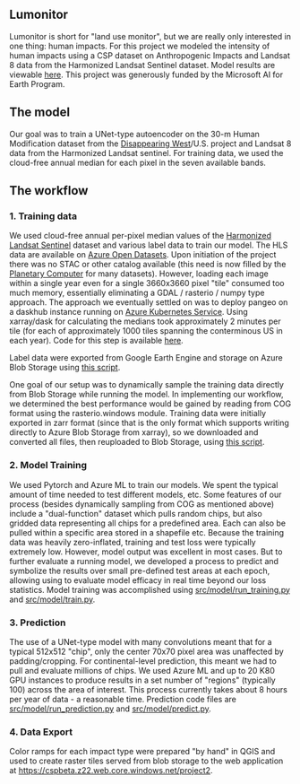 ## Lumonitor

Lumonitor is short for "land use monitor", but we are really only interested in
one thing: human impacts. For this project we modeled the intensity of human
impacts using a CSP dataset on Anthropogenic Impacts and Landsat 8 data from the
Harmonized Landsat Sentinel dataset. Model results are viewable
[here](https://cspbeta.z22.web.core.windows.net/project2). This project was
generously funded by the Microsoft AI for Earth Program.

## The model

Our goal was to train a UNet-type autoencoder on the 30-m Human Modification
dataset from the [Disappearing West](https://www.disappearingwest.org)/U.S.
project and Landsat 8 data from the Harmonized Landsat sentinel. For training
data, we used the cloud-free annual median for each pixel in the seven
available bands.

## The workflow

### 1. Training data

We used cloud-free annual per-pixel median values of the [Harmonized Landsat
Sentinel](https://hls.gsfc.nasa.gov/) dataset and various label data to train
our model. The HLS data are available on [Azure Open
Datasets](https://github.com/microsoft/AIforEarthDataSets/blob/main/data/hls.md).
Upon initiation of the project there was no STAC or other catalog available
(this need is now filled by the [Planetary
Computer](https://innovation.microsoft.com/en-us/planetary-computer) for many
datasets). However, loading each image within a single year even for a single
3660x3660 pixel "tile" consumed too much memory, essentially eliminating a GDAL
/ rasterio / numpy type approach. The approach we eventually settled on was to
deploy pangeo on a daskhub instance running on [Azure Kubernetes
Service](https://azure.microsoft.com/en-us/services/kubernetes-service/). Using
xarray/dask for calculating the medians took approximately 2 minutes per tile
(for each of approximately 1000 tiles spanning the conterminous US in each
year). Code for this step is available
[here](https://github.com/csp-inc/data-ingestion/tree/lumonitor).

Label data were exported from Google Earth Engine and storage on Azure Blob
Storage using [this script](src/data/export_hm.py).

One goal of our setup was to dynamically sample the training data directly from
Blob Storage while running the model. In implementing our workflow, we
determined the best performance would be gained by reading from COG format using
the rasterio.windows module. Training data were initially exported in zarr
format (since that is the only format which supports writing directly to Azure
Blob Storage from xarray), so we downloaded and converted all files, then
reuploaded to Blob Storage, using [this script](src/utils/zarr_to_cog.py).

### 2. Model Training
We used Pytorch and Azure ML to train our models. We spent the typical amount of
time needed to test different models, etc. Some features of our process (besides
dynamically sampling from COG as mentioned above) include a "dual-function"
dataset which pulls random chips, but also gridded data representing all chips
for a predefined area. Each can also be pulled within a specific area stored in
a shapefile etc. Because the training data was heavily zero-inflated, training
and test loss were typically extremely low. However, model output was excellent
in most cases. But to further evaluate a running model, we developed a process
to predict and symbolize the results over small pre-defined test areas at each
epoch, allowing using to evaluate model efficacy in real time beyond our loss
statistics. Model training was accomplished using
[src/model/run_training.py](src/model/run_training.py) and
[src/model/train.py](src/model/train.py).

### 3. Prediction
The use of a UNet-type model with many convolutions meant that for a typical
512x512 "chip", only the center 70x70 pixel area was unaffected by
padding/cropping. For continental-level prediction, this meant we had to pull
and evaluate millions of chips. We used Azure ML and up to 20 K80 GPU instances
to produce results in a set number of "regions" (typically 100) across the area
of interest. This process currently takes about 8 hours per year of data - a
reasonable time. Prediction code files are
[src/model/run_prediction.py](src/model/run_prediction.py) and
[src/model/predict.py](src/model/predict.py).

### 4. Data Export
Color ramps for each impact type were prepared "by hand" in QGIS and used to 
create raster tiles served from blob storage to the web application at 
https://cspbeta.z22.web.core.windows.net/project2. 
